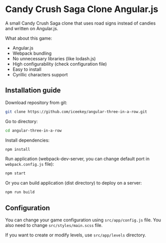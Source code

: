 # Candy Crush Saga Clone Angular.js
A small Candy Crush Saga clone that uses road signs instead of candies and written on Angular.js.

What about this game:

* Angular.js
* Webpack bundling
* No unnecessary libraries (like lodash.js)
* High configurability (check configuration file)
* Easy to install
* Cyrillic characters support

## Installation guide

Download repository from git:

```bash
git clone https://github.com/iceekey/angular-three-in-a-row.git
```

Go to directory:

```bash
cd angular-three-in-a-row
```

Install dependencies:

```bash
npm install
```

Run application (webpack-dev-server, you can change default port in `webpack.config.js` file):

```bash
npm start
```

Or you can build application (dist directory) to deploy on a server:

```bash
npm run build
```

## Configuration

You can change your game configuration using `src/app/config.js` file. You also need to change `src/styles/main.scss` file.

If you want to create or modify levels, use `src/app/levels` directory.